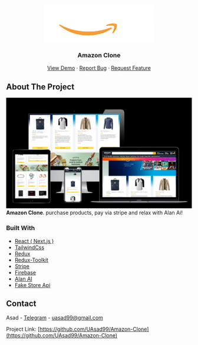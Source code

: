 <div align="center">
  <a href="https://github.com/UAsad99/Programming-Blog">
    <img src="/public/logo.png" alt="Logo" width="300" height="100">
  </a>

  <h3 align="center">Amazon Clone</h3>

  <p align="center">
    <a href="https://amazon-clone-next-stripe.vercel.app">View Demo</a>
    ·
    <a href="https://github.com/UAsad99/Amazon-Clone/issues">Report Bug</a>
    ·
    <a href="https://github.com/UAsad99/Amazon-Clone/issues">Request Feature</a>
  </p>
</div>

<!-- ABOUT THE PROJECT -->
## About The Project

<img alt="Project Overview" src="public/amazon-overview.png" />
<b>Amazon Clone</b>. purchase products, pay via stripe and relax with Alan Ai!

### Built With

* [React ( Next.js )](https://nextjs.org)
* [TailwindCss](https://tailwindcss.com)
* [Redux](https://redux.js.org)
* [Redux-Toolkit](https://redux-toolkit.js.org)
* [Stripe](https://stripe.com)
* [Firebase](https://firebase.google.com)
* [Alan AI](https://alan.app)
* [Fake Store Api](https://fakestoreapi.com)

## Contact

Asad - [Telegram](https://t.me/ua_tm) - uasad99@gmail.com

Project Link: [https://github.com/UAsad99/Amazon-Clone](https://github.com/UAsad99/Amazon-Clone)
